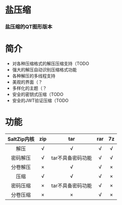 # 盐压缩

### 盐压缩的QT图形版本

# 简介

- 对各种压缩格式的解压压缩支持（TODO
- 强大的解压自动识别压缩格式功能
- 各种解压的多线程支持
- 美观的界面（？
- 多样化的主题（？
- 安全的密钥式压缩（TODO
- 安全的JWT验证压缩（TODO

# 功能

| SaltZip内核 | zip  |        tar        | rar  |  7z  |
| :---------: | :--: | :---------------: | :--: | :--: |
|    解压     |  √   |         √         |  √   |  √   |
|  密码解压   |  √   | tar不具备密码功能 |  √   |  √   |
|  分卷解压   |  ×   |         √         |  √   |  ×   |
|    压缩     |  √   |         √         |  √   |  ×   |
|  密码压缩   |  ×   | tar不具备密码功能 |  √   |  ×   |
|  分卷压缩   |  ×   |         ×         |  √   |  ×   |


